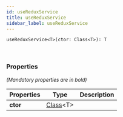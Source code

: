 ```yaml
---
id: useReduxService
title: useReduxService
sidebar_label: useReduxService
---
```


```tsx
useReduxService<T>(ctor: Class<T>): T
```
<br/>



### Properties

<font size="2"><i>(Mandatory properties are in bold)</i></font>

| Properties | Type | Description |
| --------- | ---- | ----------- |
| **ctor** | [Class](/framework-api/types/Class.md)<T\> |  |
